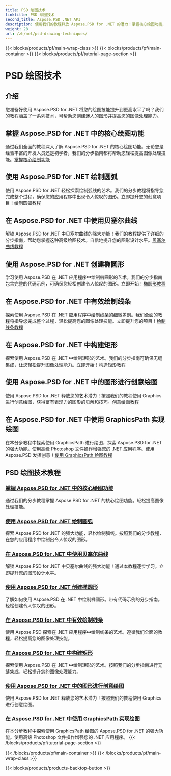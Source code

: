 ```yaml
---
title: PSD 绘图技术
linktitle: PSD 绘图技术
second_title: Aspose.PSD .NET API
description: 使用我们的教程释放 Aspose.PSD for .NET 的潜力！掌握核心绘图功能，创建精美的图形，并提升您的图像处理技能。
weight: 28
url: /zh/net/psd-drawing-techniques/
---
```


{{< blocks/products/pf/main-wrap-class >}}
{{< blocks/products/pf/main-container >}}
{{< blocks/products/pf/tutorial-page-section >}}

# PSD 绘图技术


## 介绍

您准备好使用 Aspose.PSD for .NET 将您的绘图技能提升到更高水平了吗？我们的教程涵盖了一系列技术，可帮助您创建迷人的图形并提高您的图像处理能力。

## 掌握 Aspose.PSD for .NET 中的核心绘图功能

通过我们全面的教程深入了解 Aspose.PSD for .NET 的核心绘图功能。无论您是经验丰富的开发人员还是初学者，我们的分步指南都将帮助您轻松提高图像处理技能。[掌握核心绘制功能](./mastering-core-drawing-features/)

## 使用 Aspose.PSD for .NET 绘制圆弧

使用 Aspose.PSD for .NET 轻松探索绘制弧线的艺术。我们的分步教程将指导您完成整个过程，确保您的应用程序中出现令人惊叹的图形。立即提升您的创意项目！[绘制圆弧教程](./drawing-arcs/)

## 在 Aspose.PSD for .NET 中使用贝塞尔曲线

解锁 Aspose.PSD for .NET 中贝塞尔曲线的强大功能！我们的教程提供了详细的分步指南，帮助您掌握这种高级绘图技术。自信地提升您的图形设计水平。[贝塞尔曲线教程](./utilizing-bezier-curves/)

## 使用 Aspose.PSD for .NET 创建椭圆形

学习使用 Aspose.PSD 在 .NET 应用程序中绘制椭圆形的艺术。我们的分步指南包含完整的代码示例，可确保您轻松创建令人惊叹的图形。立即开始！[椭圆形教程](./creating-elliptical-shapes/)

## 在 Aspose.PSD for .NET 中有效绘制线条

探索使用 Aspose.PSD 在 .NET 应用程序中绘制线条的细微差别。我们全面的教程将指导您完成整个过程，轻松提高您的图像处理技能。立即提升您的项目！[绘制线条教程](./drawing-lines-effectively/)

## 在 Aspose.PSD for .NET 中构建矩形

探索使用 Aspose.PSD 在 .NET 中绘制矩形的艺术。我们的分步指南可确保无缝集成，让您轻松提升图像处理能力。立即开始！[构造矩形教程](./constructing-rectangles/)

## 使用 Aspose.PSD for .NET 中的图形进行创意绘图

使用 Aspose.PSD for .NET 释放您的艺术潜力！按照我们的教程使用 Graphics 进行创意绘图，获得富有表现力的图形的见解和技巧。[创意绘画教程](./creative-drawing-using-graphics/)

## 在 Aspose.PSD for .NET 中使用 GraphicsPath 实现绘图

在本分步教程中探索使用 GraphicsPath 进行绘图，探索 Aspose.PSD for .NET 的强大功能。使用高级 Photoshop 文件操作增强您的 .NET 应用程序。使用 Aspose.PSD 发挥创意！[使用 GraphicsPath 绘图教程](./implementing-drawing-with-graphicspath/)

## PSD 绘图技术教程
### [掌握 Aspose.PSD for .NET 中的核心绘图功能](./mastering-core-drawing-features/)
通过我们的分步教程掌握 Aspose.PSD for .NET 的核心绘图功能。轻松提高图像处理技能。
### [使用 Aspose.PSD for .NET 绘制圆弧](./drawing-arcs/)
探索 Aspose.PSD for .NET 的强大功能，轻松绘制弧线。按照我们的分步教程，在您的应用程序中绘制出令人惊叹的图形。
### [在 Aspose.PSD for .NET 中使用贝塞尔曲线](./utilizing-bezier-curves/)
解锁 Aspose.PSD for .NET 中贝塞尔曲线的强大功能！通过本教程逐步学习。立即提升您的图形设计水平。
### [使用 Aspose.PSD for .NET 创建椭圆形](./creating-elliptical-shapes/)
了解如何使用 Aspose.PSD 在 .NET 中绘制椭圆形。带有代码示例的分步指南。轻松创建令人惊叹的图形。
### [在 Aspose.PSD for .NET 中有效绘制线条](./drawing-lines-effectively/)
使用 Aspose.PSD 探索在 .NET 应用程序中绘制线条的艺术。遵循我们全面的教程，轻松提高您的图像处理技能。
### [在 Aspose.PSD for .NET 中构建矩形](./constructing-rectangles/)
探索使用 Aspose.PSD 在 .NET 中绘制矩形的艺术。按照我们的分步指南进行无缝集成。轻松提升您的图像处理能力。
### [使用 Aspose.PSD for .NET 中的图形进行创意绘图](./creative-drawing-using-graphics/)
使用 Aspose.PSD for .NET 释放您的艺术潜力！按照我们的教程使用 Graphics 进行创意绘图。
### [在 Aspose.PSD for .NET 中使用 GraphicsPath 实现绘图](./implementing-drawing-with-graphicspath/)
在本分步教程中探索使用 GraphicsPath 绘图的 Aspose.PSD for .NET 的强大功能。使用高级 Photoshop 文件操作增强您的 .NET 应用程序。
{{< /blocks/products/pf/tutorial-page-section >}}

{{< /blocks/products/pf/main-container >}}
{{< /blocks/products/pf/main-wrap-class >}}

{{< blocks/products/products-backtop-button >}}
